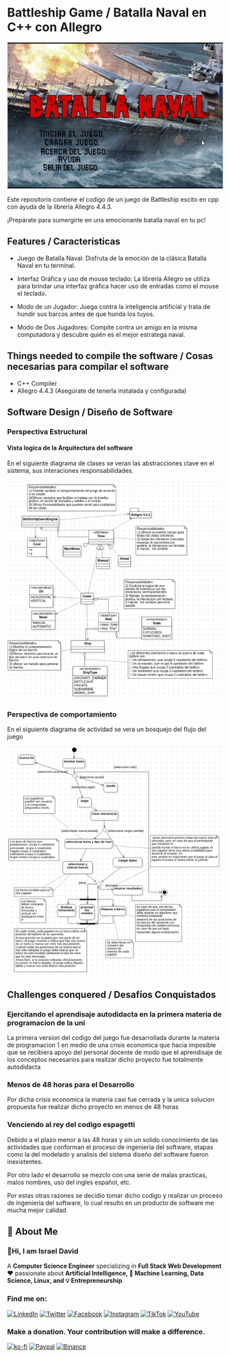 
# Battleship Game / Batalla Naval en C++ con Allegro

![Batalla Naval](https://github.com/israeldavidvm/Battleship-Game-Batalla-Naval-en-C-con-Allegro/blob/main/img/Battleship-Game-Batalla-Naval-en-C-con-Allegro.png)

Este repositorio contiene el codigo de un juego de Battleship escito en cpp con ayuda de la libreria Allegro 4.4.3.

¡Prepárate para sumergirte en una emocionante batalla naval en tu pc!



## Features / Caracteristicas

- Juego de Batalla Naval: Disfruta de la emoción de la clásica Batalla Naval en tu terminal.

- Interfaz Gráfica y uso de mouse  teclado: La librería Allegro se utiliza para brindar una interfaz gráfica  hacer uso de entradas como el mouse  el teclado.

- Modo de un Jugador: Juega contra la inteligencia artificial y trata de hundir sus barcos antes de que hunda los tuyos.

- Modo de Dos Jugadores: Compite contra un amigo en la misma computadora y descubre quién es el mejor estratega naval.



## Things needed to compile the software / Cosas necesarias para compilar el software  

- C++ Compiler
- Allegro 4.4.3 (Asegúrate de tenerla instalada y configurada)
## Software Design / Diseño de Software

### Perspectiva Estructural

#### Vista logica de la Arquitectura del software 

En el siguiente diagrama de clases se veran las abstracciones clave en el sistema, sus interaciones  responsabilidades.

![Diagrama de clases Juego](https://github.com/israeldavidvm/Battleship-Game-Batalla-Naval-en-C-con-Allegro/blob/main/img/ClassDiagram.png?raw=true)

### Perspectiva de comportamiento

En el siguiente diagrama de actividad se vera un bosquejo del flujo del juego

![Diagrama de actividad Juego](https://github.com/israeldavidvm/Battleship-Game-Batalla-Naval-en-C-con-Allegro/blob/main/img/ActivityDiagram.png?raw=true)
## Challenges conquered / Desafíos Conquistados

### Ejercitando el aprendisaje autodidacta en la primera materia de programacion de la uni

La primera version del codigo del juego fue desarrollada durante la materia de programacion 1 en medio de una crisis economica que hacia imposible que se recibiera apoyo del personal docente de modo que el aprendisaje de los conceptos necesarios para realizar dicho proyecto fue totalmente autodidacta

### Menos de 48 horas para el Desarrollo

Por dicha crisis economica la materia casi fue cerrada y la unica solucion propuesta fue realizar dicho proyecto en menos de 48 horas

### Venciendo al rey del codigo espagetti

Debido a el plazo menor a las 48 horas y sin un solido conocimiento de las actividades que conforman el proceso de ingenieria del software, etapas como la del modelado y analisis del sistema  diseño del software fueron inexistentes.

Por otro lado el desarrollo se mezclo con una serie de malas practicas, malos nombres, uso del ingles  español, etc.

Por estas  otras razones se decidio tomar dicho codigo  y realizar un proceso de ingenieria del software, lo cual resulto en un producto de software me mucha mejor calidad
## 🚀 About Me

### 👋Hi, I am Israel David

A **Computer Science Engineer** specializing in **Full Stack Web Development** ❤️ passionate about **Artificial Intelligence, 🤖 Machine Learning, Data Science, Linux, and 💡 Entrepreneurship**. 

### Find me on:
[![LinkedIn](https://img.shields.io/badge/LinkedIn-israeldavidvm-0077B5?style=for-the-badge&logo=linkedin&logoColor=white&labelColor=101010)](https://www.linkedin.com/in/israeldavidvm/)
[![Twitter](https://img.shields.io/badge/Twitter-@israeldavidvm-1DA1F2?style=for-the-badge&logo=twitter&logoColor=white&labelColor=101010)](https://twitter.com/israeldavidvm)
[![Facebook](https://img.shields.io/badge/Facebook-israeldavidvm-1877F2?style=for-the-badge&logo=facebook&logoColor=white&labelColor=101010)](https://www.facebook.com/israeldavidvm)
[![Instagram](https://img.shields.io/badge/Instagram-@israeldavidvmv-gray?style=for-the-badge&logo=instagram&logoColor=white&labelColor=101010)](https://www.instagram.com/israeldavidvm/)
[![TikTok](https://img.shields.io/badge/TikTok-@israeldavidvm-E4405F?style=for-the-badge&logo=tiktok&logoColor=white&labelColor=101010)](https://www.tiktok.com/@israeldavidvm)
[![YouTube](https://img.shields.io/badge/YouTube-@israeldavidvm-FF0000?style=for-the-badge&logo=youtube&logoColor=white&labelColor=101010)](https://www.youtube.com/channel/UCmZLFpEPNdwpJOhal0wry7A)

### Make a donation. Your contribution will make a difference.
[![ko-fi](https://ko-fi.com/img/githubbutton_sm.svg)](https://ko-fi.com/israeldavidvm)
[![Paypal](https://img.shields.io/badge/Paypal-@israeldavidvm-0077B5?style=for-the-badge&logo=paypal&logoColor=white&labelColor=101010)](https://paypal.me/israeldavidvm)
[![Binance](https://img.shields.io/badge/Binance_ID-809179020-101010?style=for-the-badge&logo=binancel&logoColor=white&labelColor=101010)](https://www.binance.com/activity/referral-entry/CPA?ref=CPA_004ZGH9EIS)

